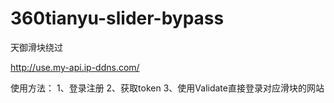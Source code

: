 # 360tianyu-slider-bypass
天御滑块绕过

http://use.my-api.ip-ddns.com/

使用方法：
1、登录注册
2、获取token
3、使用Validate直接登录对应滑块的网站
